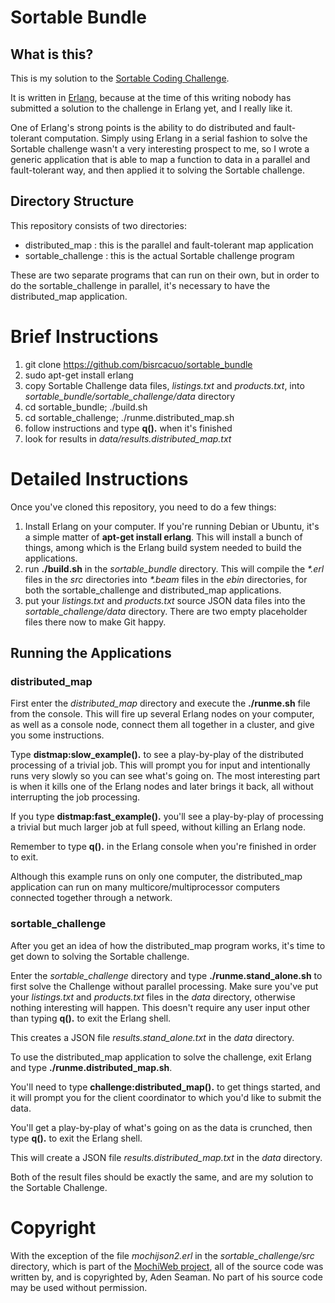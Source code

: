 # Sortable Bundle

## What is this?

This is my solution to the <a href="http://sortable.com/blog/coding-challenge/">Sortable Coding Challenge</a>.

It is written in <a href="http://www.erlang.org">Erlang</a>, because at the time of this writing nobody has submitted a solution to the challenge in Erlang yet, and I really like it.


One of Erlang's strong points is the ability to do distributed and fault-tolerant computation.  Simply using Erlang in a serial fashion to solve the Sortable challenge wasn't a very interesting prospect to me, so I wrote a generic application that is able to map a function to data in a parallel and fault-tolerant way, and then applied it to solving the Sortable challenge.

## Directory Structure

This repository consists of two directories:

* distributed\_map :  this is the parallel and fault-tolerant map application
* sortable\_challenge : this is the actual Sortable challenge program


These are two separate programs that can run on their own, but in order to do the sortable\_challenge in parallel, it's necessary to have the distributed\_map application.

# Brief Instructions

1. git clone https://github.com/bisrcacuo/sortable_bundle
2. sudo apt-get install erlang
3. copy Sortable Challenge data files, *listings.txt* and *products.txt*, into *sortable\_bundle/sortable\_challenge/data* directory
4. cd sortable\_bundle; ./build.sh
5. cd sortable\_challenge; ./runme.distributed\_map.sh
6. follow instructions and type **q().** when it's finished
7. look for results in *data/results.distributed_map.txt*

# Detailed Instructions

Once you've cloned this repository, you need to do a few things:

1. Install Erlang on your computer.  If you're running Debian or Ubuntu, it's a simple matter of **apt-get install erlang**.  This will install a bunch of things, among which is the Erlang build system needed to build the applications.
2. run **./build.sh** in the *sortable\_bundle* directory.  This will compile the _\*.erl_ files in the *src* directories into _\*.beam_ files in the *ebin* directories, for both the sortable\_challenge and distributed\_map applications.
3. put your *listings.txt* and *products.txt* source JSON data files into the *sortable\_challenge/data* directory.  There are two empty placeholder files there now to make Git happy.

## Running the Applications

### distributed\_map

First enter the *distributed\_map* directory and execute the **./runme.sh** file from the console.  This will fire up several Erlang nodes on your computer, as well as a console node, connect them all together in a cluster, and give you some instructions.

Type **distmap:slow\_example().** to see a play-by-play of the distributed processing of a trivial job.  This will prompt you for input and intentionally runs very slowly so you can see what's going on.  The most interesting part is when it kills one of the Erlang nodes and later brings it back, all without interrupting the job processing.

If you type **distmap:fast\_example().** you'll see a play-by-play of processing a trivial but much larger job at full speed, without killing an Erlang node.

Remember to type **q().** in the Erlang console when you're finished in order to exit.

Although this example runs on only one computer, the distributed\_map application can run on many multicore/multiprocessor computers connected together through a network.

### sortable\_challenge

After you get an idea of how the distributed\_map program works, it's time to get down to solving the Sortable challenge.

Enter the *sortable\_challenge* directory and type **./runme.stand\_alone.sh** to first solve the Challenge without parallel processing.  Make sure you've put your *listings.txt* and *products.txt* files in the *data* directory, otherwise nothing interesting will happen.  This doesn't require any user input other than typing **q().** to exit the Erlang shell.

This creates a JSON file *results.stand\_alone.txt* in the *data* directory.


To use the distributed\_map application to solve the challenge, exit Erlang and type **./runme.distributed\_map.sh**.

You'll need to type **challenge:distributed\_map().** to get things started, and it will prompt you for the client coordinator to which you'd like to submit the data.

You'll get a play-by-play of what's going on as the data is crunched, then type **q().** to exit the Erlang shell.

This will create a JSON file *results.distributed\_map.txt* in the *data* directory.


Both of the result files should be exactly the same, and are my solution to the Sortable Challenge.

# Copyright

With the exception of the file *mochijson2.erl* in the *sortable\_challenge/src* directory, which is part of the <a href="https://github.com/mochi/mochiweb">MochiWeb project</a>, all of the source code was written by, and is copyrighted by, Aden Seaman.  No part of his source code may be used without permission.
